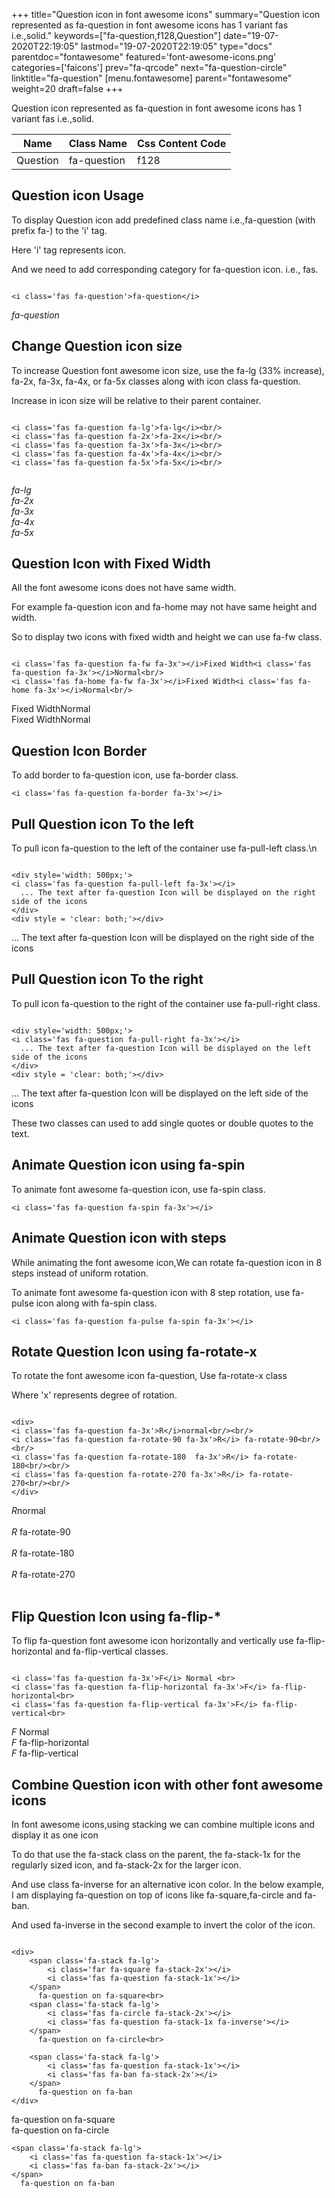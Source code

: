 +++
title="Question icon in font awesome icons"
summary="Question icon represented as fa-question in font awesome icons has 1 variant fas i.e.,solid."
keywords=["fa-question,f128,Question"]
date="19-07-2020T22:19:05"
lastmod="19-07-2020T22:19:05"
type="docs"
parentdoc="fontawesome"
featured='font-awesome-icons.png'
categories=['faicons']
prev="fa-qrcode"
next="fa-question-circle"
linktitle="fa-question"
[menu.fontawesome]
parent="fontawesome"
weight=20
draft=false
+++


Question icon represented as fa-question in font awesome icons has 1 variant fas i.e.,solid.

<div class='table-responsive'><table class='table'><thead><tr><th>Name</th><th>Class Name</th><th>Css Content Code</th></tr></thead><tbody><tr><td>Question</td><td>fa-question</td><td>f128</td></tr></tbody></table></div>



## Question icon Usage

To display Question icon add predefined class name i.e.,fa-question (with prefix fa-) to the 'i' tag.

Here 'i' tag represents icon.

And we need to add corresponding category for fa-question icon. i.e., fas.


```

<i class='fas fa-question'>fa-question</i>
```

<i class='fas fa-question'>fa-question</i>




## Change Question icon size
To increase Question font awesome icon size, use the fa-lg (33% increase), fa-2x, fa-3x, fa-4x, or fa-5x classes along with icon class fa-question.

Increase in icon size will be relative to their parent container. 

```

<i class='fas fa-question fa-lg'>fa-lg</i><br/>
<i class='fas fa-question fa-2x'>fa-2x</i><br/>
<i class='fas fa-question fa-3x'>fa-3x</i><br/>
<i class='fas fa-question fa-4x'>fa-4x</i><br/>
<i class='fas fa-question fa-5x'>fa-5x</i><br/>
            
```

<i class='fas fa-question fa-lg'>fa-lg</i><br/>
<i class='fas fa-question fa-2x'>fa-2x</i><br/>
<i class='fas fa-question fa-3x'>fa-3x</i><br/>
<i class='fas fa-question fa-4x'>fa-4x</i><br/>
<i class='fas fa-question fa-5x'>fa-5x</i><br/>
            



## Question Icon with Fixed Width 

All the font awesome icons does not have same width.

For example fa-question icon and fa-home may not have same height and width.

So to display two icons with fixed width and height we can use fa-fw class.


```

<i class='fas fa-question fa-fw fa-3x'></i>Fixed Width<i class='fas fa-question fa-3x'></i>Normal<br/>
<i class='fas fa-home fa-fw fa-3x'></i>Fixed Width<i class='fas fa-home fa-3x'></i>Normal<br/>
```

<i class='fas fa-question fa-fw fa-3x'></i>Fixed Width<i class='fas fa-question fa-3x'></i>Normal<br/>
<i class='fas fa-home fa-fw fa-3x'></i>Fixed Width<i class='fas fa-home fa-3x'></i>Normal<br/>



## Question Icon Border 

To add border to fa-question icon, use fa-border class.


```
<i class='fas fa-question fa-border fa-3x'></i>

```
<i class='fas fa-question fa-border fa-3x'></i>





## Pull Question icon To the left

To pull icon fa-question to the left of the container use fa-pull-left class.\n

```

<div style='width: 500px;'>
<i class='fas fa-question fa-pull-left fa-3x'></i>
  ... The text after fa-question Icon will be displayed on the right side of the icons
</div>
<div style = 'clear: both;'></div>
```

<div style='width: 500px;'>
<i class='fas fa-question fa-pull-left fa-3x'></i>
  ... The text after fa-question Icon will be displayed on the right side of the icons
</div>
<div style = 'clear: both;'></div>




## Pull Question icon To the right
To pull icon fa-question to the right of the container use fa-pull-right class.

```

<div style='width: 500px;'>
<i class='fas fa-question fa-pull-right fa-3x'></i>
  ... The text after fa-question Icon will be displayed on the left side of the icons
</div>
<div style = 'clear: both;'></div>
```

<div style='width: 500px;'>
<i class='fas fa-question fa-pull-right fa-3x'></i>
  ... The text after fa-question Icon will be displayed on the left side of the icons
</div>
<div style = 'clear: both;'></div>

These two classes can used to add single quotes or double quotes to the text.


## Animate Question icon using fa-spin
To animate font awesome fa-question icon, use fa-spin class.

```
<i class='fas fa-question fa-spin fa-3x'></i>
```
<i class='fas fa-question fa-spin fa-3x'></i>




## Animate Question icon with steps
While animating the font awesome icon,We can rotate fa-question icon in 8 steps instead of uniform rotation.

To animate font awesome fa-question icon with 8 step rotation, use fa-pulse icon along with fa-spin class.


```
<i class='fas fa-question fa-pulse fa-spin fa-3x'></i>

```
<i class='fas fa-question fa-pulse fa-spin fa-3x'></i>





## Rotate Question Icon using fa-rotate-x
To rotate the font awesome icon fa-question, Use fa-rotate-x class

Where 'x' represents degree of rotation.


```

<div>
<i class='fas fa-question fa-3x'>R</i>normal<br/><br/>
<i class='fas fa-question fa-rotate-90 fa-3x'>R</i> fa-rotate-90<br/><br/> 
<i class='fas fa-question fa-rotate-180  fa-3x'>R</i> fa-rotate-180<br/><br/> 
<i class='fas fa-question fa-rotate-270 fa-3x'>R</i> fa-rotate-270<br/><br/>
</div>
```

<div>
<i class='fas fa-question fa-3x'>R</i>normal<br/><br/>
<i class='fas fa-question fa-rotate-90 fa-3x'>R</i> fa-rotate-90<br/><br/> 
<i class='fas fa-question fa-rotate-180  fa-3x'>R</i> fa-rotate-180<br/><br/> 
<i class='fas fa-question fa-rotate-270 fa-3x'>R</i> fa-rotate-270<br/><br/>
</div>




## Flip Question Icon using fa-flip-*
To flip fa-question font awesome icon horizontally and vertically use fa-flip-horizontal and fa-flip-vertical classes. 

```

<i class='fas fa-question fa-3x'>F</i> Normal <br>
<i class='fas fa-question fa-flip-horizontal fa-3x'>F</i> fa-flip-horizontal<br>
<i class='fas fa-question fa-flip-vertical fa-3x'>F</i> fa-flip-vertical<br>
```

<i class='fas fa-question fa-3x'>F</i> Normal <br>
<i class='fas fa-question fa-flip-horizontal fa-3x'>F</i> fa-flip-horizontal<br>
<i class='fas fa-question fa-flip-vertical fa-3x'>F</i> fa-flip-vertical<br>




## Combine Question icon with other font awesome icons
In font awesome icons,using stacking we can combine multiple icons and display it as one icon 

To do that use the fa-stack class on the parent, the fa-stack-1x for the regularly sized icon, and fa-stack-2x for the larger icon.

And use class fa-inverse for an alternative icon color. 
In the below example, I am displaying fa-question on top of icons like fa-square,fa-circle and fa-ban.

And used fa-inverse in the second example to invert the color of the icon.

```

<div>
    <span class='fa-stack fa-lg'>
        <i class='far fa-square fa-stack-2x'></i>
        <i class='fas fa-question fa-stack-1x'></i>
    </span>
      fa-question on fa-square<br>
    <span class='fa-stack fa-lg'>
        <i class='fas fa-circle fa-stack-2x'></i>
        <i class='fas fa-question fa-stack-1x fa-inverse'></i>
    </span>
      fa-question on fa-circle<br>

    <span class='fa-stack fa-lg'>
        <i class='fas fa-question fa-stack-1x'></i>
        <i class='fas fa-ban fa-stack-2x'></i>
    </span>
      fa-question on fa-ban
</div>
```

<div>
    <span class='fa-stack fa-lg'>
        <i class='far fa-square fa-stack-2x'></i>
        <i class='fas fa-question fa-stack-1x'></i>
    </span>
      fa-question on fa-square<br>
    <span class='fa-stack fa-lg'>
        <i class='fas fa-circle fa-stack-2x'></i>
        <i class='fas fa-question fa-stack-1x fa-inverse'></i>
    </span>
      fa-question on fa-circle<br>

    <span class='fa-stack fa-lg'>
        <i class='fas fa-question fa-stack-1x'></i>
        <i class='fas fa-ban fa-stack-2x'></i>
    </span>
      fa-question on fa-ban
</div>






